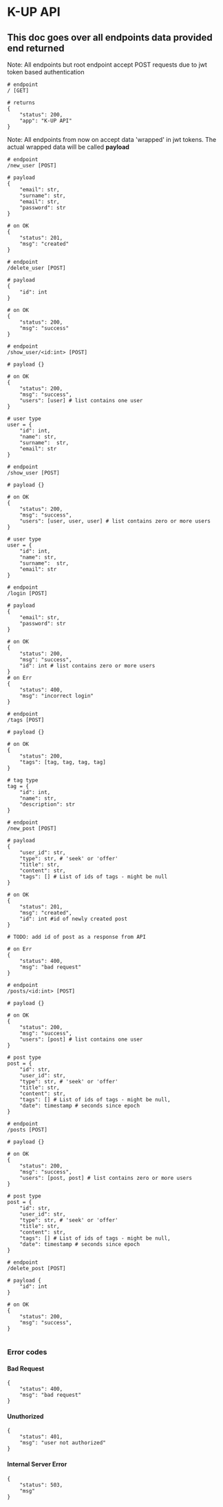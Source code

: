 # K-UP API

## This doc goes over all endpoints data provided end returned

Note: All endpoints but root endpoint accept POST requests due to jwt token based authentication


```
# endpoint
/ [GET]

# returns
{
    "status": 200,
    "app": "K-UP API"
}
```

Note: All endpoints from now on accept data 'wrapped' in jwt tokens. The actual wrapped data will be called **payload**

```
# endpoint
/new_user [POST]

# payload
{
    "email": str,
    "surname": str,
    "email": str,
    "password": str
}

# on OK
{
    "status": 201,
    "msg": "created"
}

```

```
# endpoint
/delete_user [POST]

# payload
{
    "id": int
}

# on OK
{
    "status": 200,
    "msg": "success"
}

```

```
# endpoint
/show_user/<id:int> [POST]

# payload {}

# on OK
{
    "status": 200,
    "msg": "success",
    "users": [user] # list contains one user
}

# user type
user = {
    "id": int,
    "name": str,
    "surname":  str,
    "email": str
}

```

```
# endpoint
/show_user [POST]

# payload {}

# on OK
{
    "status": 200,
    "msg": "success",
    "users": [user, user, user] # list contains zero or more users
}

# user type
user = {
    "id": int,
    "name": str,
    "surname":  str,
    "email": str
}

```
```
# endpoint
/login [POST]

# payload 
{
    "email": str,
    "password": str
}

# on OK
{
    "status": 200,
    "msg": "success",
    "id": int # list contains zero or more users
}
# on Err
{
    "status": 400,
    "msg": "incorrect login"
}
```

```
# endpoint
/tags [POST]

# payload {}

# on OK
{
    "status": 200,
    "tags": [tag, tag, tag, tag]
}

# tag type
tag = {
    "id": int,
    "name": str,
    "description": str
}
```


```
# endpoint
/new_post [POST]

# payload 
{
    "user_id": str,
    "type": str, # 'seek' or 'offer' 
    "title": str,
    "content": str,
    "tags": [] # List of ids of tags - might be null
}

# on OK
{
    "status": 201,
    "msg": "created",
    "id": int #id of newly created post
}

# TODO: add id of post as a response from API

# on Err
{
    "status": 400,
    "msg": "bad request"
}
```

```
# endpoint
/posts/<id:int> [POST]

# payload {}

# on OK
{
    "status": 200,
    "msg": "success",
    "users": [post] # list contains one user
}

# post type
post = {
    "id": str,
    "user_id": str,
    "type": str, # 'seek' or 'offer' 
    "title": str,
    "content": str,
    "tags": [] # List of ids of tags - might be null,
    "date": timestamp # seconds since epoch
}

```

```
# endpoint
/posts [POST]

# payload {}

# on OK
{
    "status": 200,
    "msg": "success",
    "users": [post, post] # list contains zero or more users
}

# post type
post = {
    "id": str,
    "user_id": str,
    "type": str, # 'seek' or 'offer' 
    "title": str,
    "content": str,
    "tags": [] # List of ids of tags - might be null,
    "date": timestamp # seconds since epoch
}

```

```
# endpoint
/delete_post [POST]

# payload {
    "id": int
}

# on OK
{
    "status": 200,
    "msg": "success",
}


```



### Error codes

#### Bad Request
```
{
    "status": 400,
    "msg": "bad request"
}
```

#### Unuthorized
```
{
    "status": 401,
    "msg": "user not authorized"
}
```

#### Internal Server Error
```
{
    "status": 503,
    "msg"
}
```
